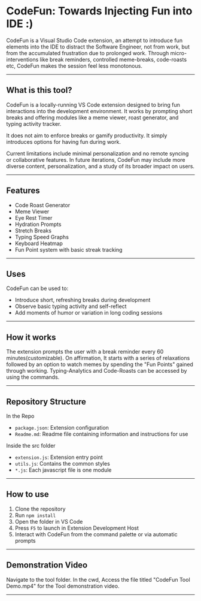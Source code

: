 # CodeFun: Towards Injecting Fun into IDE :)

CodeFun is a Visual Studio Code extension, an attempt to introduce fun elements into the IDE to distract the Software Engineer, not from work, but from the accumulated frustration due to prolonged work. Through micro-interventions like break reminders, controlled meme-breaks, code-roasts etc, CodeFun makes the session feel less monotonous.

---

## What is this tool?

CodeFun is a locally-running VS Code extension designed to bring fun interactions into the development environment. It works by prompting short breaks and offering modules like a meme viewer, roast generator, and typing activity tracker.

It does not aim to enforce breaks or gamify productivity. It simply introduces options for having fun during work.

Current limitations include minimal personalization and no remote syncing or collaborative features. In future iterations, CodeFun may include more diverse content, personalization, and a study of its broader impact on users.

---

## Features

- Code Roast Generator  
- Meme Viewer  
- Eye Rest Timer  
- Hydration Prompts  
- Stretch Breaks  
- Typing Speed Graphs  
- Keyboard Heatmap  
- Fun Point system with basic streak tracking  

---

## Uses

CodeFun can be used to:

- Introduce short, refreshing breaks during development  
- Observe basic typing activity and self-reflect  
- Add moments of humor or variation in long coding sessions  

---

## How it works

The extension prompts the user with a break reminder every 60 minutes(customizable). On affirmation, It starts with a series of relaxations followed by an option to watch memes by spending the "Fun Points" gained through working. Typing-Analytics and Code-Roasts can be accessed by using the commands.

---

## Repository Structure

In the Repo
- `package.json`: Extension configuration  
- `Readme.md`: Readme file containing information and instructions for use

Inside the src folder
- `extension.js`: Extension entry point  
- `utils.js`: Contains the common styles 
- `*.js`: Each javascript file is one module  

---

## How to use

1. Clone the repository  
2. Run `npm install`  
3. Open the folder in VS Code  
4. Press `F5` to launch in Extension Development Host  
5. Interact with CodeFun from the command palette or via automatic prompts  

---

## Demonstration Video

Navigate to the tool folder. In the cwd, Access the file titled "CodeFun Tool Demo.mp4" for the Tool demonstration video.

---
 
